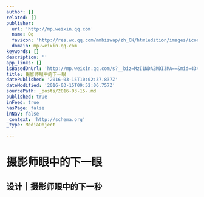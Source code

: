 ```yaml
---
author: []
related: []
publisher:
  url: 'http://mp.weixin.qq.com'
  name: Qq
  favicon: 'http://res.wx.qq.com/mmbizwap/zh_CN/htmledition/images/icon/common/favicon22c41b.ico'
  domain: mp.weixin.qq.com
keywords: []
description: ''
app_links: []
isBasedOnUrl: 'http://mp.weixin.qq.com/s?__biz=MzI1NDA2MDI3MA==&mid=434841011&idx=2&sn=b1471556d0ebf0280e47ed1e558fb38a#wechat_redirect'
title: 摄影师眼中的下一眼
datePublished: '2016-03-15T10:02:37.837Z'
dateModified: '2016-03-15T09:52:06.757Z'
sourcePath: _posts/2016-03-15-.md
published: true
inFeed: true
hasPage: false
inNav: false
_context: 'http://schema.org'
_type: MediaObject

---
```

# 摄影师眼中的下一眼

<article style=""><h1>设计｜摄影师眼中的下一秒</h1></article>